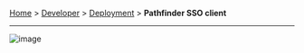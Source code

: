 [Home](.) > [Developer](Developer) > [Deployment](Deployment) > **Pathfinder SSO client**
***

![image](https://user-images.githubusercontent.com/87393930/236027850-e5d681fc-126a-47d5-b6d4-286a4c6991c6.png)

